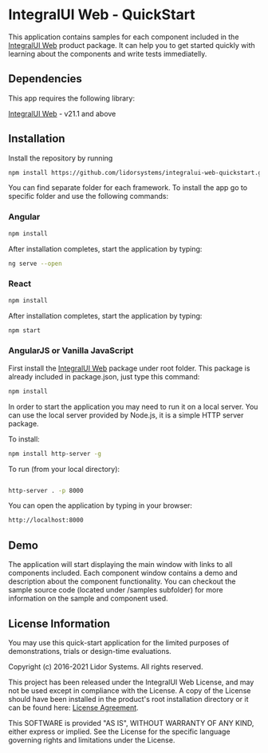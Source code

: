 # IntegralUI Web - QuickStart

This application contains samples for each component included in the [IntegralUI Web](http://www.lidorsystems.com/products/web/studio/) product package. It can help you to get started quickly with learning about the components and write tests immediatelly.

## Dependencies

This app requires the following library:

[IntegralUI Web](https://github.com/lidorsystems/integralui-web) - v21.1 and above


## Installation

Install the repository by running

```bash
npm install https://github.com/lidorsystems/integralui-web-quickstart.git
```

You can find separate folder for each framework. To install the app go to specific folder and use the following commands:


### Angular

```bash
npm install
```

After installation completes, start the application by typing:

```bash
ng serve --open
```

### React


```bash
npm install
```

After installation completes, start the application by typing:

```bash
npm start
```


### AngularJS or Vanilla JavaScript

First install the [IntegralUI Web](https://github.com/lidorsystems/integralui-web) package under root folder. This package is already included in package.json, just type this command:

```bash
npm install
```

In order to start the application you may need to run it on a local server. You can use the local server provided by Node.js, it is a simple HTTP server package. 

To install:

```bash
npm install http-server -g
```

To run (from your local directory):

```bash

http-server . -p 8000
```

You can open the application by typing in your browser:

```bash
http://localhost:8000
```

## Demo

The application will start displaying the main window with links to all components included. Each component window contains a demo and description about the component functionality. You can checkout the sample source code (located under /samples subfolder) for more information on the sample and component used.


## License Information

You may use this quick-start application for the limited purposes of demonstrations, trials or design-time evaluations.

Copyright (c) 2016-2021 Lidor Systems. All rights reserved.

This project has been released under the IntegralUI Web License, and may not be used except in compliance with the License.
A copy of the License should have been installed in the product's root installation directory or it can be found here: [License Agreement](http://www.lidorsystems.com/products/web/studio/license-agreement.aspx).

This SOFTWARE is provided "AS IS", WITHOUT WARRANTY OF ANY KIND, either express or implied. See the License for the specific language governing rights and limitations under the License.

